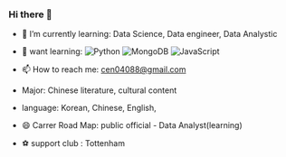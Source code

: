 ### Hi there 👋

- 🌱 I’m currently learning: Data Science, Data engineer, Data Analystic

- 🤔 want learning: ![Python](https://img.shields.io/badge/python-3670A0?style=for-the-badge&logo=python&logoColor=ffdd54)
![MongoDB](https://img.shields.io/badge/MongoDB-%234ea94b.svg?style=for-the-badge&logo=mongodb&logoColor=white)
![JavaScript](https://img.shields.io/badge/javascript-%23323330.svg?style=for-the-badge&logo=javascript&logoColor=%23F7DF1E)
- 📫 How to reach me: cen04088@gmail.com
- Major: Chinese literature, cultural content
- language: Korean, Chinese, English,  
- 😄 Carrer Road Map: public official - Data Analyst(learning)
- ⚽ support club : Tottenham


